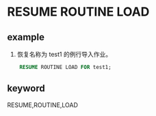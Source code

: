 # RESUME ROUTINE LOAD

## example

1. 恢复名称为 test1 的例行导入作业。

```sql
    RESUME ROUTINE LOAD FOR test1;
```

## keyword

RESUME,ROUTINE,LOAD
